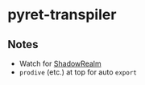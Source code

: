 # pyret-transpiler

## Notes

- Watch for [ShadowRealm](https://github.com/tc39/proposal-shadowrealm)
- `prodive` (etc.) at top for auto `export`
